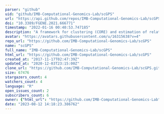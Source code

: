```yaml
---
parser: "github"
uid: "github/IMB-Computational-Genomics-Lab/scGPS"
url: "https://api.github.com/repos/IMB-Computational-Genomics-Lab/scGPS"
doi: "10.3389/FGENE.2021.666771"
timestamp: "2022-01-16 00:40:53.747185"
description: "A framework for clustering (CORE) and estimation of relationship between pairs of clusters (scGPS) from single cell data "
avatar: "https://avatars.githubusercontent.com/u/16315638?v=4"
repo_url: "https://github.com/IMB-Computational-Genomics-Lab/scGPS"
name: "scGPS"
full_name: "IMB-Computational-Genomics-Lab/scGPS"
html_url: "https://github.com/IMB-Computational-Genomics-Lab/scGPS"
created_at: "2017-11-17T02:47:39Z"
updated_at: "2020-12-03T23:15:00Z"
clone_url: "https://github.com/IMB-Computational-Genomics-Lab/scGPS.git"
size: 67476
stargazers_count: 4
watchers_count: 4
language: "R"
open_issues_count: 2
subscribers_count: 6
owner: {"html_url": "https://github.com/IMB-Computational-Genomics-Lab", "avatar_url": "https://avatars.githubusercontent.com/u/16315638?v=4", "login": "IMB-Computational-Genomics-Lab", "type": "Organization"}
date: "2023-08-12 14:18:23.386762"
---
```

